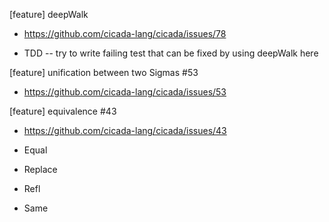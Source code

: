 [feature] deepWalk

- https://github.com/cicada-lang/cicada/issues/78

- TDD -- try to write failing test that can be fixed by using deepWalk here

[feature] unification between two Sigmas #53

- https://github.com/cicada-lang/cicada/issues/53

[feature] equivalence #43

- https://github.com/cicada-lang/cicada/issues/43

- Equal
- Replace
- Refl
- Same
